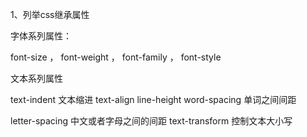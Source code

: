 1、列举css继承属性

字体系列属性：

font-size ， font-weight ， font-family ， font-style

文本系列属性

text-indent 文本缩进  text-align line-height  word-spacing 单词之间间距

letter-spacing 中文或者字母之间的间距  text-transform 控制文本大小写